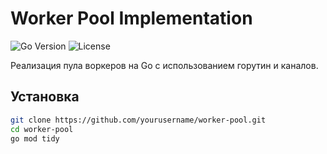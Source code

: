 # Worker Pool Implementation

![Go Version](https://img.shields.io/badge/go-1.21+-blue.svg)
![License](https://img.shields.io/badge/license-GPLv3-green.svg)

Реализация пула воркеров на Go с использованием горутин и каналов.

## Установка
```bash
git clone https://github.com/yourusername/worker-pool.git
cd worker-pool
go mod tidy